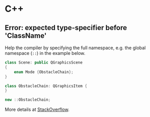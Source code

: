# C++

## Error: expected type-specifier before 'ClassName'

Help the compiler by specifying the full namespace,
e.g. the global namespace (`::`) in the example below.

```cpp
class Scene: public QGraphicsScene
{
	enum Mode {ObstacleChain};
}

class ObstacleChain: QGraphicsItem {
}

new ::ObstacleChain;
```

More details at [StackOverflow](https://stackoverflow.com/a/9829860/870798).
